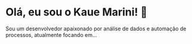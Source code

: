 # Olá, eu sou o Kaue Marini! 👋

Sou um desenvolvedor apaixonado por análise de dados e automação de processos, atualmente focando em...
<!--
**KaueMarini/KaueMarini** is a ✨ _special_ ✨ repository because its `README.md` (this file) appears on your GitHub profile.

Here are some ideas to get you started:

- 🔭 I’m currently working on ...
- 🌱 I’m currently learning ...
- 👯 I’m looking to collaborate on ...
- 🤔 I’m looking for help with ...
- 💬 Ask me about ...
- 📫 How to reach me: ...
- 😄 Pronouns: ...
- ⚡ Fun fact: ...
-->
